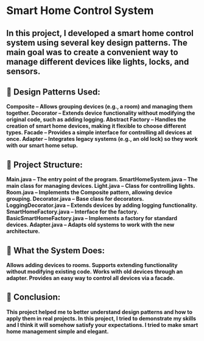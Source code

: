 # Smart Home Control System
## In this project, I developed a smart home control system using several key design patterns. The main goal was to create a convenient way to manage different devices like lights, locks, and sensors.


## 🔧 Design Patterns Used:
**Composite – Allows grouping devices (e.g., a room) and managing them together.
Decorator – Extends device functionality without modifying the original code, such as adding logging.
Abstract Factory – Handles the creation of smart home devices, making it flexible to choose different types.
Facade – Provides a simple interface for controlling all devices at once.
Adapter – Integrates legacy systems (e.g., an old lock) so they work with our smart home setup.**


## 📂 Project Structure:
**Main.java – The entry point of the program.
SmartHomeSystem.java – The main class for managing devices.
Light.java – Class for controlling lights.
Room.java – Implements the Composite pattern, allowing device grouping.
Decorator.java – Base class for decorators.
LoggingDecorator.java – Extends devices by adding logging functionality.
SmartHomeFactory.java – Interface for the factory.
BasicSmartHomeFactory.java – Implements a factory for standard devices.
Adapter.java – Adapts old systems to work with the new architecture.**


## 🎯 What the System Does:
**Allows adding devices to rooms.
Supports extending functionality without modifying existing code.
Works with old devices through an adapter.
Provides an easy way to control all devices via a facade.**

## 📝 Conclusion:
**This project helped me to better understand design patterns and how to apply them in real projects. In this project, I tried to demonstrate my skills and I think it will somehow satisfy your expectations. I tried to make smart home management simple and elegant.**
